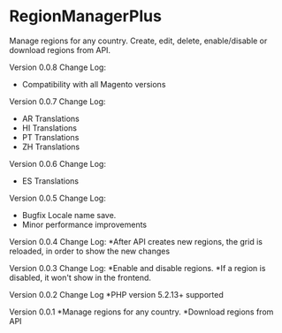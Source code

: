 # RegionManagerPlus
Manage regions for any country. Create, edit, delete, enable/disable or download regions from API.

Version 0.0.8
Change Log:
* Compatibility with all Magento versions

Version 0.0.7
Change Log:
* AR Translations
* HI Translations 
* PT Translations 
* ZH Translations

Version 0.0.6
Change Log:
* ES Translations

Version 0.0.5
Change Log:
* Bugfix Locale name save.
* Minor performance improvements 

Version 0.0.4
Change Log:
*After API creates new regions, the grid is reloaded, in order to show the new changes

Version 0.0.3
Change Log:
*Enable and disable regions.
*If a region is disabled, it won't show in the frontend.

Version 0.0.2
Change Log
*PHP version 5.2.13+ supported

Version 0.0.1
*Manage regions for any country.
*Download regions from API
